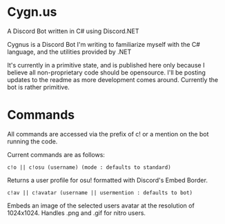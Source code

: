 # Cygn.us
A Discord Bot written in C# using Discord.NET

Cygnus is a Discord Bot I'm writing to familiarize myself with the C# language, and the utilities provided by .NET

It's currently in a primitive state, and is published here only because I believe all non-proprietary code should be opensource.  I'll be posting updates to the readme as more development comes around.  Currently the bot is rather primitive.

# Commands
All commands are accessed via the prefix of c! or a mention on the bot running the code.

Current commands are as follows:

    c!o || c!osu (username) (mode : defaults to standard)

Returns a user profile for osu! formatted with Discord's Embed Border.
    
    c!av || c!avatar (username || usermention : defaults to bot)

Embeds an image of the selected users avatar at the resolution of 1024x1024.  Handles .png and .gif for nitro users.
